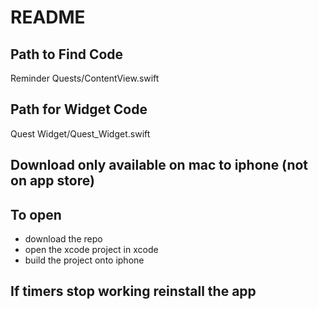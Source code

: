 # README

## Path to Find Code

Reminder Quests/ContentView.swift

## Path for Widget Code

Quest Widget/Quest_Widget.swift

## Download only available on mac to iphone (not on app store)

## To open

- download the repo
- open the xcode project in xcode
- build the project onto iphone

## If timers stop working reinstall the app
